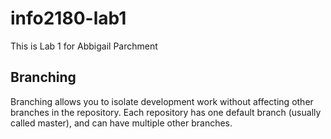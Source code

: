 # info2180-lab1
This is Lab 1 for Abbigail Parchment

## Branching
   Branching allows you to isolate development work without
   affecting other branches in the repository. Each repository
   has one default branch (usually called master), and can have multiple other branches.